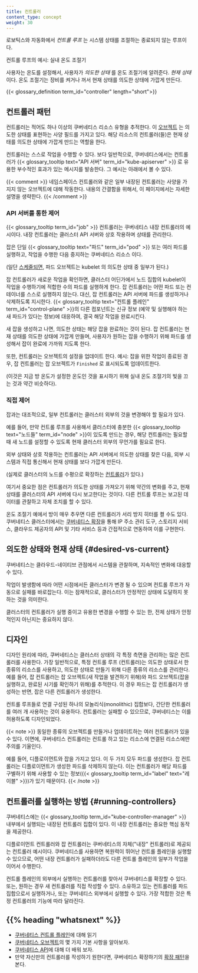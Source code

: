 ```yaml
---
title: 컨트롤러
content_type: concept
weight: 30
---
```


<!-- overview -->

로보틱스와 자동화에서 _컨트롤 루프_ 는
시스템 상태를 조절하는 종료되지 않는 루프이다.

컨트롤 루프의 예시: 실내 온도 조절기

사용자는 온도를 설정해서, 사용자가 *의도한 상태* 를
온도 조절기에 알려준다.
*현재 상태* 이다. 온도 조절기는 장비를 켜거나 꺼서
현재 상태를 의도한 상태에 가깝게 만든다.

{{< glossary_definition term_id="controller" length="short">}}




<!-- body -->

## 컨트롤러 패턴

컨트롤러는 적어도 하나 이상의 쿠버네티스 리소스 유형을 추적한다.
이 [오브젝트](/ko/docs/concepts/overview/working-with-objects/kubernetes-objects/#kubernetes-objects)
는 의도한 상태를 표현하는 사양 필드를 가지고 있다.
해당 리소스의 컨트롤러(들)은 현재 상태를 의도한
상태에 가깝게 만드는 역할을 한다.

컨트롤러는 스스로 작업을 수행할 수 있다. 보다 일반적으로,
쿠버네티스에서는 컨트롤러가
{{< glossary_tooltip text="API 서버" term_id="kube-apiserver" >}} 로
유용한 부수적인 효과가 있는 메시지를 발송한다. 그 예시는 아래에서 볼 수 있다.

{{< comment >}}
네임스페이스 컨트롤러와 같은 일부 내장된 컨트롤러는 사양을 가지지 않는
오브젝트에 대해 작동한다. 내용의 간결함을 위해서, 이 페이지에서는
자세한 설명을 생략한다.
{{< /comment >}}

### API 서버를 통한 제어

{{< glossary_tooltip term_id="job" >}} 컨트롤러는 쿠버네티스
내장 컨트롤러의 예시이다. 내장 컨트롤러는 클러스터 API 서버와
상호 작용하며 상태를 관리한다.

잡은 단일 {{< glossary_tooltip text="파드" term_id="pod" >}} 또는 여러 파드를 실행하고,
작업을 수행한 다음 중지하는
쿠버네티스 리소스 이다.

(일단 [스케줄되면](/ko/docs/concepts/scheduling-eviction/), 파드 오브젝트는 kubelet
의 의도한 상태 중 일부가 된다.)

잡 컨트롤러가 새로운 작업을 확인하면, 클러스터 어딘가에서
노드 집합의 kubelet이 작업을 수행하기에 적합한
수의 파드를 실행하게 한다.
잡 컨트롤러는 어떤 파드 또는 컨테이너를 스스로 실행하지 않는다.
대신, 잡 컨트롤러는 API 서버에 파드를 생성하거나 삭제하도록
지시한다.
{{< glossary_tooltip text="컨트롤 플레인" term_id="control-plane" >}}의
다른 컴포넌트는 신규 정보
(예약 및 실행해야 하는 새 파드가 있다는 정보)에 대응하여,
결국 해당 작업을 완료시킨다.

새 잡을 생성하고 나면, 의도한 상태는 해당 잡을 완료하는 것이 된다.
잡 컨트롤러는 현재 상태를 의도한 상태에 가깝게
만들며, 사용자가 원하는 잡을 수행하기 위해 파드를 생성해서
잡이 완료에 가까워 지도록 한다.

또한, 컨트롤러는 오브젝트의 설정을 업데이트 한다.
예시: 잡을 위한 작업이 종료된 경우, 잡 컨트롤러는
잡 오브젝트가 `Finished`  로 표시되도록 업데이트한다.

(이것은 지금 방 온도가 설정한 온도인 것을 표시하기
위해 실내 온도 조절기의 빛을 끄는 것과 약간 비슷하다).

### 직접 제어

잡과는 대조적으로, 일부 컨트롤러는 클러스터 외부의 것을
변경해야 할 필요가 있다.

예를 들어, 만약 컨트롤 루프를 사용해서
클러스터에 충분한 {{< glossary_tooltip text="노드들" term_id="node" >}}이
있도록 만드는 경우, 해당 컨트롤러는 필요할 때 새 노드를 설정할 수 있도록
현재 클러스터 외부의 무언가를 필요로 한다.

외부 상태와 상호 작용하는 컨트롤러는 API 서버에서 의도한
상태를 찾은 다음, 외부 시스템과 직접 통신해서
현재 상태를 보다 가깝게 만든다.

(실제로 클러스터의 노드를 수평으로 확장하는
[컨트롤러](https://github.com/kubernetes/autoscaler/)가 있다.)

여기서 중요한 점은 컨트롤러가 의도한 상태를 가져오기 위해 약간의 변화를 주고,
현재 상태를 클러스터의 API 서버에 다시 보고한다는 것이다.
다른 컨트롤 루프는 보고된 데이터를 관찰하고 자체 조치를 할 수 있다.

온도 조절기 예에서 방이 매우 추우면 다른 컨트롤러가
서리 방지 히터를 켤 수도 있다. 쿠버네티스 클러스터에서는
[쿠버네티스 확장](/ko/docs/concepts/extend-kubernetes/)을 통해
IP 주소 관리 도구, 스토리지 서비스, 클라우드 제공자의 API 및
기타 서비스 등과 간접적으로 연동하여 이를 구현한다.

## 의도한 상태와 현재 상태 {#desired-vs-current}

쿠버네티스는 클라우드-네이티브 관점에서 시스템을 관찰하며, 지속적인
변화에 대응할 수 있다.

작업이 발생함에 따라 어떤 시점에서든 클러스터가
변경 될 수 있으며 컨트롤 루프가 자동으로 실패를 바로잡는다. 이는 잠재적으로,
클러스터가 안정적인 상태에 도달하지 못하는 것을 의미한다.

클러스터의 컨트롤러가 실행 중이고 유용한 변경을 수행할 수 있는 한,
전체 상태가 안정적인지 아닌지는 중요하지 않다.

## 디자인

디자인 원리에 따라, 쿠버네티스는 클러스터 상태의 각 특정 측면을
관리하는 많은 컨트롤러를 사용한다. 가장 일반적으로, 특정 컨트롤 루프
(컨트롤러)는 의도한 상태로서 한 종류의 리소스를 사용하고, 의도한 상태로
만들기 위해 다른 종류의 리소스를 관리한다. 예를 들어, 잡 컨트롤러는
잡 오브젝트(새 작업을 발견하기 위해)와 파드 오브젝트(잡을 실행하고, 완료된 시기를
확인하기 위해)를 추적한다. 이 경우 파드는 잡 컨트롤러가 생성하는 반면,
잡은 다른 컨트롤러가 생성한다.

컨트롤 루프들로 연결 구성된 하나의 모놀리식(monolithic) 집합보다,
간단한 컨트롤러를 여러 개 사용하는 것이 유용하다. 컨트롤러는 실패할 수 있으므로, 쿠버네티스는 이를
허용하도록 디자인되었다.

{{< note >}}
동일한 종류의 오브젝트를 만들거나 업데이트하는 여러 컨트롤러가 있을 수 있다.
이면에, 쿠버네티스 컨트롤러는 컨트롤 하고 있는 리소스에
연결된 리소스에만 주의를 기울인다.

예를 들어, 디플로이먼트와 잡을 가지고 있다. 이 두 가지 모두 파드를 생성한다.
잡 컨트롤러는 디플로이먼트가 생성한 파드를 삭제하지 않는다.
이는 컨트롤러가 해당 파드를 구별하기 위해 사용할 수 있는
정보({{< glossary_tooltip term_id="label" text="레이블" >}})가 있기 때문이다.
{{< /note >}}

## 컨트롤러를 실행하는 방법 {#running-controllers}

쿠버네티스에는 {{< glossary_tooltip term_id="kube-controller-manager" >}}
내부에서 실행되는 내장된 컨트롤러 집합이 있다. 이
내장 컨트롤러는 중요한 핵심 동작을 제공한다.

디플로이먼트 컨트롤러와 잡 컨트롤러는 쿠버네티스의
자체("내장" 컨트롤러)로 제공되는 컨트롤러 예시이다.
쿠버네티스를 사용하면 복원력이 뛰어난 컨트롤 플레인을 실행할 수 있으므로,
어떤 내장 컨트롤러가 실패하더라도 다른 컨트롤 플레인의 일부가 작업을 이어서 수행한다.

컨트롤 플레인의 외부에서 실행하는 컨트롤러를 찾아서 쿠버네티스를 확장할 수 있다.
또는, 원하는 경우 새 컨트롤러를 직접 작성할 수 있다.
소유하고 있는 컨트롤러를 파드 집합으로서 실행하거나,
또는 쿠버네티스 외부에서 실행할 수 있다. 가장 적합한 것은 특정 컨트롤러의 기능에
따라 달라진다.

## {{% heading "whatsnext" %}}

* [쿠버네티스 컨트롤 플레인](/ko/docs/concepts/overview/components/#컨트롤-플레인-컴포넌트)에 대해 읽기
* [쿠버네티스 오브젝트](/ko/docs/concepts/overview/working-with-objects/kubernetes-objects/)의 몇 가지 기본 사항을 알아보자.
* [쿠버네티스 API](/ko/docs/concepts/overview/kubernetes-api/)에 대해 더 배워 보자.
* 만약 자신만의 컨트롤러를 작성하기 원한다면, 
  쿠버네티스 확장하기의 [확장 패턴](/ko/docs/concepts/extend-kubernetes/#익스텐션-패턴)을 
  본다.
